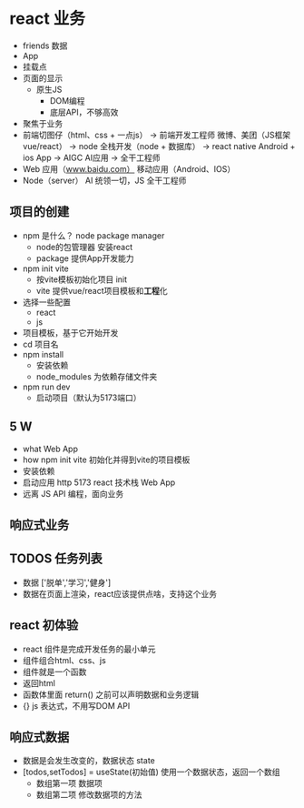 # react 业务
- friends 数据
- App
- 挂载点
- 页面的显示
  - 原生JS
    - DOM编程
    - 底层API，不够高效
- 聚焦于业务
- 前端切图仔（html、css + 一点js） -> 前端开发工程师 微博、美团（JS框架vue/react） -> node 全栈开发（node + 数据库） -> react native Android + ios App -> AIGC AI应用 -> 全干工程师
- Web 应用（www.baidu.com） 移动应用（Android、IOS）
- Node（server） AI 统领一切，JS 全干工程师

## **项目**的创建
- npm 是什么？ node package manager
  - node的包管理器 安装react
  - package 提供App开发能力
- npm init vite
  - 按vite模板初始化项目 init
  - vite 提供vue/react项目模板和**工程**化
- 选择一些配置
  - react
  - js
- 项目模板，基于它开始开发
- cd 项目名
- npm install
  - 安装依赖
  - node_modules 为依赖存储文件夹
- npm run dev
  - 启动项目（默认为5173端口）


## 5 W
- what Web App
- how npm init vite 初始化并得到vite的项目模板
- 安装依赖
- 启动应用 http 5173 react 技术栈 Web App
- 远离 JS API 编程，面向业务

## 响应式业务
## TODOS 任务列表
- 数据 ['脱单','学习','健身']
- 数据在页面上渲染，react应该提供点啥，支持这个业务


## react 初体验
- react 组件是完成开发任务的最小单元
- 组件组合html、css、js
- 组件就是一个函数
- 返回html
- 函数体里面 return() 之前可以声明数据和业务逻辑
- {} js 表达式，不用写DOM API

## 响应式数据
- 数据是会发生改变的，数据状态 state
- [todos,setTodos] = useState(初始值) 使用一个数据状态，返回一个数组
  - 数组第一项 数据项
  - 数组第二项 修改数据项的方法